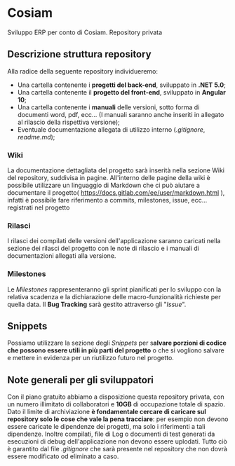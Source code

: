 # Cosiam
Sviluppo ERP per conto di Cosiam. Repository privata

## Descrizione struttura repository
Alla radice della seguente repository individueremo:
- Una cartella contenente i **progetti del back-end**, sviluppato in **.NET 5.0**;
- Una cartella contenente il **progetto del front-end**, sviluppato in **Angular 10**;
- Una cartella contenente i **manuali** delle versioni, sotto forma di documenti word, pdf, ecc... (I manuali saranno anche inseriti in allegato al rilascio della rispettiva versione);
- Eventuale documentazione allegata di utilizzo interno (_.gitignore_, _readme.md_);

### Wiki
La documentazione dettagliata del progetto sarà inserità nella sezione Wiki del repository, suddivisa in pagine.
All'interno delle pagine della wiki è possibile utilizzare un linguaggio di Markdown che ci può aiutare a documentare il progetto( https://docs.gitlab.com/ee/user/markdown.html ), infatti è possibile fare riferimento a commits, milestones, issue, ecc... registrati nel progetto

### Rilasci
I rilasci dei compilati delle versioni dell'applicazione saranno caricati nella sezione dei rilasci del progetto con le note di rilascio e i manuali di documentazioni allegati alla versione.

### Milestones
Le _Milestones_ rappresenteranno gli sprint pianificati per lo sviluppo con la relativa scadenza e la dichiarazione delle macro-funzionalità richieste per quella data.
Il **Bug Tracking** sarà gestito attraverso gli "_Issue_".

## Snippets
Possiamo utilizzare la sezione degli _Snippets_ per s**alvare porzioni di codice che possono essere utili in più parti del progetto** o che si vogliono salvare e mettere in evidenza per un riutilizzo futuro nel progetto.

## Note generali per gli sviluppatori
Con il piano gratuito abbiamo a disposizione questa repository privata, con un numero illimitato di collaboratori e **10GB** di occupazione totale di spazio.
Dato il limite di archiviazione **è fondamentale cercare di caricare sul repository solo le cose che vale la pena tracciare**: per esempio non devono essere caricate le dipendenze dei progetti, ma solo i riferimenti a tali dipendenze. Inoltre compilati, file di Log o documenti di test generati da esecuzioni di debug dell'applicazione non devono essere uplodati. Tutto ciò è garantito dal file _.gitignore_ che sarà presente nel repository che non dovrà essere modificato od eliminato a caso.
